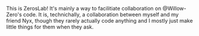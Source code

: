 This is ZerosLab! It's mainly a way to facilitiate collaboration on @Willow-Zero's code. It is, technichally, a collaboration between myself and my friend Nyx, though they rarely actually code anything and I mostly just make little things for them when they ask.
